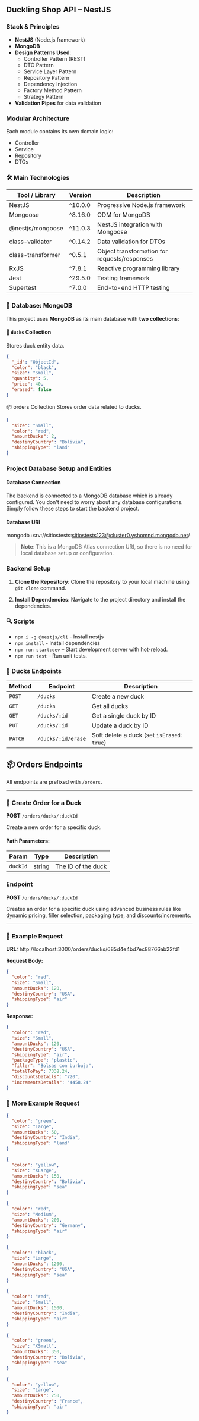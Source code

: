 ## Duckling Shop API – NestJS

### Stack & Principles

- **NestJS** (Node.js framework)
- **MongoDB**
- **Design Patterns Used**:
  - Controller Pattern (REST)
  - DTO Pattern
  - Service Layer Pattern
  - Repository Pattern
  - Dependency Injection
  - Factory Method Pattern
  - Strategy Pattern
- **Validation Pipes** for data validation

### Modular Architecture

Each module contains its own domain logic:

- Controller
- Service
- Repository
- DTOs

### 🛠 Main Technologies

| Tool / Library    | Version | Description                                  |
| ----------------- | ------- | -------------------------------------------- |
| NestJS            | ^10.0.0 | Progressive Node.js framework                |
| Mongoose          | ^8.16.0 | ODM for MongoDB                              |
| @nestjs/mongoose  | ^11.0.3 | NestJS integration with Mongoose             |
| class-validator   | ^0.14.2 | Data validation for DTOs                     |
| class-transformer | ^0.5.1  | Object transformation for requests/responses |
| RxJS              | ^7.8.1  | Reactive programming library                 |
| Jest              | ^29.5.0 | Testing framework                            |
| Supertest         | ^7.0.0  | End-to-end HTTP testing                      |

### 📂 Database: MongoDB

This project uses **MongoDB** as its main database with **two collections**:

#### 🦆 `ducks` Collection

Stores duck entity data.

```json
{
  "_id": "ObjectId",
  "color": "black",
  "size": "Small",
  "quantity": 5,
  "price": 40,
  "erased": false
}
```

📦 orders Collection
Stores order data related to ducks.

```json
{
  "size": "Small",
  "color": "red",
  "amountDucks": 2,
  "destinyCountry": "Bolivia",
  "shippingType": "land"
}
```

### Project Database Setup and Entities

#### Database Connection

The backend is connected to a MongoDB database which is already configured. You don't need to worry about any database configurations. Simply follow these steps to start the backend project.

#### Database URI

mongodb+srv://sitiostests:sitiostests123@cluster0.yshomnd.mongodb.net/

> **Note**: This is a MongoDB Atlas connection URI, so there is no need for local database setup or configuration.

### Backend Setup

1. **Clone the Repository**:
   Clone the repository to your local machine using `git clone` command.

2. **Install Dependencies**:
   Navigate to the project directory and install the dependencies.

### 🔍 Scripts

- `npm i -g @nestjs/cli` - Install nestjs
- `npm install` - Install dependencies
- `npm run start:dev` – Start development server with hot-reload.
- `npm run test` – Run unit tests.

### 🦆 Ducks Endpoints

| Method  | Endpoint           | Description                               |
| ------- | ------------------ | ----------------------------------------- |
| `POST`  | `/ducks`           | Create a new duck                         |
| `GET`   | `/ducks`           | Get all ducks                             |
| `GET`   | `/ducks/:id`       | Get a single duck by ID                   |
| `PUT`   | `/ducks/:id`       | Update a duck by ID                       |
| `PATCH` | `/ducks/:id/erase` | Soft delete a duck (set `isErased: true`) |

## 📦 Orders Endpoints

All endpoints are prefixed with `/orders`.

---

### 📌 Create Order for a Duck

**POST** `/orders/ducks/:duckId`

Create a new order for a specific duck.

#### Path Parameters:

| Param    | Type   | Description        |
| -------- | ------ | ------------------ |
| `duckId` | string | The ID of the duck |

### Endpoint

**POST** `/orders/ducks/:duckId`

Creates an order for a specific duck using advanced business rules like dynamic pricing, filler selection, packaging type, and discounts/increments.

---

### 🧪 Example Request

**URL:**
http://localhost:3000/orders/ducks/685d4e4bd7ec88766ab22fd1

**Request Body:**

```json
{
  "color": "red",
  "size": "Small",
  "amountDucks": 120,
  "destinyCountry": "USA",
  "shippingType": "air"
}
```

**Response:**

```json
{
  "color": "red",
  "size": "Small",
  "amountDucks": 120,
  "destinyCountry": "USA",
  "shippingType": "air",
  "packageType": "plastic",
  "filler": "Bolsas con burbuja",
  "totalToPay": 7338.24,
  "discountsDetails": "720",
  "incrementsDetails": "4458.24"
}
```

### 🧪 More Example Request

```json
{
  "color": "green",
  "size": "Large",
  "amountDucks": 50,
  "destinyCountry": "India",
  "shippingType": "land"
}
```

```json
{
  "color": "yellow",
  "size": "XLarge",
  "amountDucks": 150,
  "destinyCountry": "Bolivia",
  "shippingType": "sea"
}
```

```json
{
  "color": "red",
  "size": "Medium",
  "amountDucks": 200,
  "destinyCountry": "Germany",
  "shippingType": "air"
}
```

```json
{
  "color": "black",
  "size": "Large",
  "amountDucks": 1200,
  "destinyCountry": "USA",
  "shippingType": "sea"
}
```

```json
{
  "color": "red",
  "size": "Small",
  "amountDucks": 1500,
  "destinyCountry": "India",
  "shippingType": "air"
}
```

```json
{
  "color": "green",
  "size": "XSmall",
  "amountDucks": 350,
  "destinyCountry": "Bolivia",
  "shippingType": "sea"
}
```

```json
{
  "color": "yellow",
  "size": "Large",
  "amountDucks": 250,
  "destinyCountry": "France",
  "shippingType": "air"
}
```
